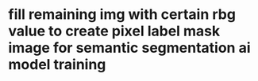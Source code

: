 # fill remaining img with certain rbg value to create pixel label mask image for semantic segmentation ai model training
